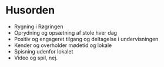 # Husorden
* Rygning i Røgringen 
* Oprydning og opsætning af stole hver dag 
* Positiv og engageret  tilgang og deltagelse i undervisningen 
* Kender og overholder mødetid og lokale 
* Spisning udenfor lokalet 
* Video og spil, nej.
